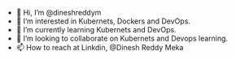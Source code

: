 - 👋 Hi, I’m @dineshreddym
- 👀 I’m interested in Kubernets, Dockers and DevOps.
- 🌱 I’m currently learning Kubernets and DevOps.
- 💞️ I’m looking to collaborate on Kubernets and Devops learning.
- 📫 How to reach at Linkdin, @Dinesh Reddy Meka 

<!---
dineshreddym/dineshreddym is a ✨ special ✨ repository because its `README.md` (this file) appears on your GitHub profile.
You can click the Preview link to take a look at your changes.
--->
